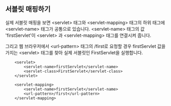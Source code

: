 ## 서블릿 매핑하기
실제 서블릿 매핑을 보면 \<servlet\> 태그와 \<servlet-mapping\> 태그의 하위 태그에 \<servlet-name\> 태그가 공통으로 있습니다. \<servlet-name\> 태그의 값 'firstServlet'이 \<servlet\> 과 \<servlet-mapping\> 태그를 연결시켜 줍니다.

그리고 웹 브라우저에서 \<url-pattern\> 태그의 /first로 요청할 경우 firstServlet 값을 가지는 \<servlet\> 태그를 찾아 실제 서블릿인 FirstServlet을 실행합니다.

```
    <servlet>
        <servlet-name>firstServlet</servlet-name>
        <servlet-class>FirstServlet</servlet-class>
    </servlet>

    <servlet-mapping>
        <servlet-name>firstServlet</servlet-name>
        <url-pattern>/first</url-pattern>
    </servlet-mapping>
```
